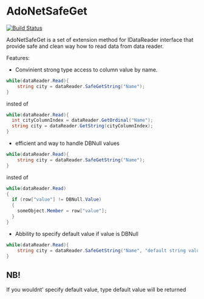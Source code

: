 # AdoNetSafeGet

[![Build Status](https://dev.azure.com/arturstylus/AdoNetSafeGet/_apis/build/status/ArturLavrov.AdoNetSafeGet?branchName=master)](https://dev.azure.com/arturstylus/AdoNetSafeGet/_build/latest?definitionId=2&branchName=master)

AdoNetSafeGet is a set of extension method for IDataReader interface that provide safe and clean way how to read data from data reader.

Features:
- Convinient strong type access to column value by name.
  
```C#
while(dataReader.Read){
    string city = dataReader.SafeGetString("Name");
}
```
insted of 
  ```C#
while(dataReader.Read){
    int cityColumnIndex = dataReader.GetOrdinal("Name"); 
    string city = dataReader.GetString(cityColumnIndex);
}
```
  - efficient and way to handle DBNull values 
```C#
while(dataReader.Read){
    string city = dataReader.SafeGetString("Name");
}
```
insted of 
  ```C#
while(dataReader.Read)
{
    if (row["value"] != DBNull.Value)
    {
      someObject.Member = row["value"];
    }
}
```
  - Abbility to specify default value if value is DBNull
```C#
while(dataReader.Read){
    string city = dataReader.SafeGetString("Name", "default string value");
}
```
## NB!
If you wouldnt' specify default value, type default value will be returned 
